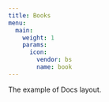 ```yaml
---
title: Books
menu:
  main:
    weight: 1
    params:
      icon:
        vendor: bs
        name: book
---
```


The example of Docs layout.
